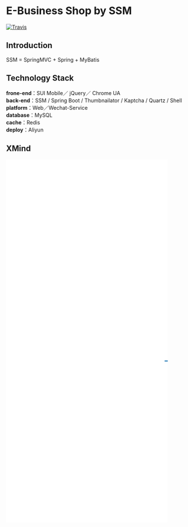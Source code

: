 # E-Business Shop by SSM

[![Travis](https://img.shields.io/badge/language-Java-yellow.svg)](http://github.com/brandon0824/ssmo2oshop)<br/>

## Introduction

SSM = SpringMVC + Spring + MyBatis

## Technology Stack

**frone-end**：SUI Mobile／ jQuery／ Chrome UA<br/>
**back-end**：SSM / Spring Boot / Thumbnailator / Kaptcha / Quartz / Shell<br/>
**platform**：Web／Wechat-Service<br/>
**database**：MySQL<br/>
**cache**：Redis<br/>
**deploy**：Aliyun<br/>

## XMind

![](https://github.com/brandon0824/ssmo2oshop/blob/master/markmap.svg)

